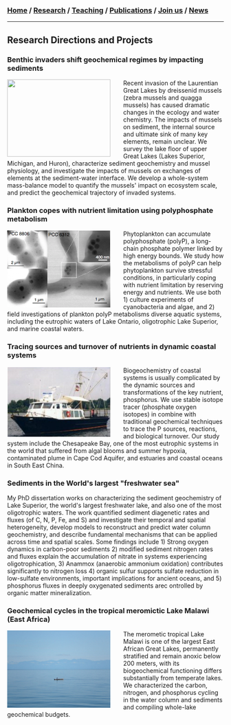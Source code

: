 ### [**Home**](README.md)  /  [**Research**](Research.md)  /  [**Teaching**](Teaching.md)   /  [**Publications**](Publications.md)  /  [**Join us**](Joinus.md)  /  [**News**](News.md) 
---

## Research Directions and Projects 

### Benthic invaders shift geochemical regimes by impacting sediments 
<img align="left" style="float: left; padding-right: 30px;" src="./mussels.png" width="240" height="180"> Recent invasion of the Laurentian Great Lakes by dreissenid mussels (zebra mussels and quagga mussels) has caused dramatic changes in the ecology and water chemistry. The impacts of mussels on sediment, the internal source and ultimate sink of many key elements, remain unclear. We survey the lake floor of upper Great Lakes (Lakes Superior, Michigan, and Huron), characterize sediment geochemistry and mussel physiology, and investigate the impacts of mussels on  exchanges of elements at the sediment-water interface. We develop a whole-system mass-balance model to quantify the mussels' impact on ecosystem scale, and predict the geochemical trajectory of invaded systems.

### Plankton copes with nutrient limitation using polyphosphate metabolism 
<img align="left" style="float: left; padding-right: 30px;" src="./polyp.png" width="240" height="180"> Phytoplankton can accumulate polyphosphate (polyP), a long-chain phosphate polymer linked by high energy bounds. We study how the metabolisms of polyP can help phytoplankton survive stressful conditions, in particularly coping with nutrient limitation by reserving energy and nutrients. We use both 1) culture experiments of cyanobacteria and algae, and 2) field investigations of plankton polyP metabolisms diverse aquatic systems, including the eutrophic waters of Lake Ontario, oligotrophic Lake Superior, and marine coastal waters. 

### Tracing sources and turnover of nutrients in dynamic coastal systems
<img align="left" style="float: left; padding-right: 30px;" src="./kerhin.png" width="240"> Biogeochemistry of coastal systems is usually complicated by the dynamic sources and transformations of the key nutrient, phosphorus. We use stable isotope tracer (phosphate oxygen isotopes) in combine with traditional geochemical techniques to trace the P sources, reactions, and biological turnover. Our study system include the Chesapeake Bay, one of the most eutrophic systems in the world that suffered from algal blooms and summer hypoxia, contaminated plume in Cape Cod Aquifer, and estuaries and coastal oceans in South East China. 

### Sediments in the World's largest "freshwater sea" 
My PhD dissertation works on characterizing the sediment geochemistry of Lake Superior, the world's largest freshwater lake, and also one of the most oligotrophic waters. The work quantified sediment diagenetic rates and fluxes (of C, N, P, Fe, and S) and investigate their temporal and spatial heterogeneity, develop models to reconstruct and predict water column geochemistry, and describe fundamental mechanisms that can be applied across time and spatial scales.
Some findings include 1) Strong oxygen dynamics in carbon-poor sediments 2) modified sediment nitrogen rates and fluxes explain the accumulation of nitrate in systems experiencing oligotrophication, 3) Anammox (anaerobic ammonium oxidation) contributes significantly to nitrogen loss 4) organic sulfur supports sulfate reduction in low-sulfate environments, important implications for ancient oceans, and 5) phosphorus fluxes in deeply oxygenated sediments arec ontrolled by organic matter mineralization.  

### Geochemical cycles in the tropical meromictic Lake Malawi (East Africa)
<img align="left" style="float: left; padding-right: 30px;" src="./malawi3.png" width="240"> The merometic tropical Lake Malawi is one of the largest East African Great Lakes, permanently stratified and remain anoxic below 200 meters, with its biogeochemical functioning differs substantially from temperate lakes. We characterized the carbon, nitrogen, and phosphorus cycling in the water column and sediments and compiling whole-lake geochemical budgets. 

